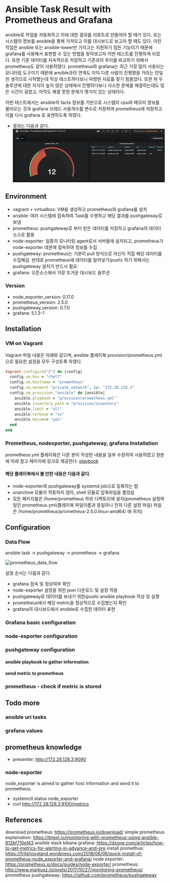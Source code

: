 # Ansible Task Result with Prometheus and Grafana
ansible로 작업을 자동화하고 이에 대한 결과를 리포트로 만들어야 할 때가 있다. 또는 시스템의 정보를 ansible을 통해 가져오고 이를 대시보드로 보고자 할 때도 있다. 이런 작업은 ansible 또는 ansible-tower만 가지고는 지원하기 힘든 기능이기 때문에 grafana를 사용해서 표현할 수 있는 방법을 찾아보고자 이번 테스트를 진행하게 되었다. 또한 기존 데이터를 지속적으로 저장하고 기존과의 추이를 비교하기 위해서 prometheus도 같이 사용하였다. prometheus와 grafana는 최근 가장 많이 사용되는 모니터링 도구이기 때문에 ansible과의 연계도 이미 다른 사람이 진행했을 거라는 안일한 생각으로 시작했는데 막상 테스트하다보니 마땅한 자료를 찾기 힘들었다. 또한 위 두 솔루션에 대한 지식이 높이 않은 상태에서 진행하다보니 사소한 문제를 해결하는데도 많은 시간이 걸렸고, 아직도 해결 못한 문제가 몇가지 있는 상태이다. 

이번 테스트에서는 ansible의 facts 정보를 기반으로 시스템의 cpu와 메모리 정보를 불러오는 것과 grafana 쓰레드 사용개수를 변수로 저장하여 prometheus에 저장하고 이를 다시 grafana 로 표현하도록 하였다.

- 결과는 다음과 같다.
![result](images/grafana_result.png)

## Environment
- vagrant + virtualbox: VM을 생성하고 prometheus와 grafana를 설치
- ansible: 여러 시스템에 접속하여 Task를 수행하고 해당 결과를 pushgateway로 보냄
- prometheus: pushgateway로 부터 받은 데이터를 저장하고 grafana의 데이터소스로 활용
- node-exporter: 일종의 모니터링 agent로서 서버들에 설치되고, prometheus가 node-exporter 데몬에 접속하여 정보를 수집 
- pushgateway: prometheus는 기본이 pull 방식으로 자신이 직접 해당 데이터를 수집해감. 반대로 prometheus에 데이터를 밀어넣기(push) 하기 위해서는 pushgateway 설치가 반드시 필요.
- grafana: 오픈소스에서 가장 뜨거운 대시보드 솔루션

### Version
- node_exporter_version: 0.17.0
- prometheus_version: 2.5.0
- pushgateway_version: 0.7.0
- grafana: 5.1.3-1

## Installation
### VM on Vagrant
Vagrant 파일 내용은 아래와 같으며, ansible 플레이북 provision/prometheus.yml 으로 필요한 설정을 모두 구성토록 하였다. 
```ruby
Vagrant.configure("2") do |config|
  config.vm.box = "rhel7"
  config.vm.hostname = "prometheus"
  config.vm.network "private_network", ip: "172.28.128.3"
  config.vm.provision "ansible" do |ansible|
    ansible.playbook = "provision/prometheus.yml"
    ansible.inventory_path = "provision/inventory"
    ansible.limit = "all"
    ansible.verbose = "vv"
    ansible.become= "yes"
  end
end
```

### Prometheus, nodexporter, pushgateway, grafana Installation
prometheus.yml 플레이북은 다른 분이 작성한 내용을 일부 수정하여 사용하였고 원본에 아래 참고 페이지에 링크로 제공한다.
[playbook](vagrant/provision/prometheus.yml)
#### 해당 플레이북에서 볼 만한 내용은 다음과 같다.
- node-exporter와 pushgateway를 systemd job으로 등록하는 법
- unarchive 모듈이 작동하지 않아, shell 모듈로 압축파일을 풀었음
- 모든 패키지들은 /home/prometheus 하위 디렉토리에 설치(prometheus 설정파일인 prometheus.yml(플레이북 파일이름과 동일하나 전혀 다른 설정 파일) 파일은 /home/prometheus/prometheus-2.5.0.linux-amd64/ 에 위치)

## Configuration
### Data Flow
ansible task -> pushgateway -> prometheus -> grafana

![prometheus_data_flow](https://478h5m1yrfsa3bbe262u7muv-wpengine.netdna-ssl.com/wp-content/uploads/2018/08/kubernetes_prom_diagram2.png)

설정 순서는 다음과 같다.
- grafana 접속 및 정상여부 확인
- node-exporter 설정을 위한 json 다운로드 및 설정 적용
- pushgateway로 데이터를 보내기 위한(push) ansible playbook 작성 및 실행
- prometheus에서 해당 metric을 정상적으로 수집했는지 확인
- grafana의 대시보드에서 ansible로 수집한 데이터 표현 

### Grafana basic configuration
### node-exporter configuration
### pushgateway configuration
#### ansible playbook to gather information
#### send metric to prometheus
### prometheus - check if metric is stored

## Todo more
### ansible uri tasks
### grafana values
### 


## prometheus knowledge
- presenter: http://172.28.128.3:9090
### node-exporter
node_exporter is aimed to gather host information and send it to prometheus.
- systemctl status node_exporter
- curl http://172.28.128.3:9100/metrics





## References
download prometheus: https://prometheus.io/download/
simple prometheus explaination: https://itnext.io/monitoring-with-prometheus-using-ansible-812bf710ef43
ansible slack kibana grafana: https://dzone.com/articles/how-to-get-metrics-for-alerting-in-advance-and-pre
install promethus: https://fritshoogland.wordpress.com/2018/06/06/quick-install-of-prometheus-node_exporter-and-grafana/
node exporter: https://prometheus.io/docs/guides/node-exporter/
prometheus: http://www.markusz.io/posts/2017/10/27/monitoring-prometheus/
prometheus pushgateway: https://github.com/prometheus/pushgateway

